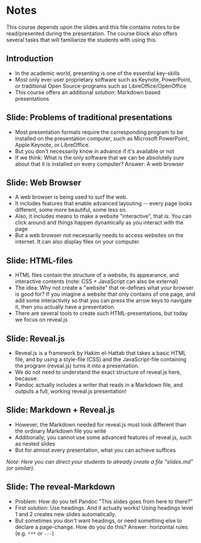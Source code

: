 # Notes

This course depends upon the slides and this file contains notes to be read/presented during the presentation. The course block also offers several tasks that will familiarize the students with using this.

## Introduction

- In the academic world, presenting is one of the essential key-skills
- Most only ever user proprietary software such as Keynote, PowerPoint, or traditional Open Source-programs such as LibreOffice/OpenOffice
- This course offers an additional solution: Markdown based presentations

## Slide: Problems of traditional presentations

- Most presentation formats require the corresponding program to be installed on the presentation computer, such as Microsoft PowerPoint, Apple Keynote, or LibreOffice.
- But you don't necessarily know in advance if it's available or not
- If we think: What is the only software that we can be absolutely sure about that it is installed on every computer? Answer: A web browser

## Slide: Web Browser

- A web browser is being used to surf the web.
- It includes features that enable advanced layouting -- every page looks different, some more beautiful, some less so.
- Also, it includes means to make a website "interactive", that is: You can click around and things happen dynamically as you interact with the page
- But a web browser not necessarily needs to access websites on the internet. It can also display files on your computer.

## Slide: HTML-files

- HTML files contain the structure of a website, its appearance, and interactive contents (note: CSS + JavaScript can also be external)
- The idea: Why not create a "website" that re-defines what your browser is good for? If you imagine a website that only contains of one page, and add some interactivity so that you can press the arrow keys to navigate it, then you actually have a presentation.
- There are several tools to create such HTML-presentations, but today we focus on reveal.js

## Slide: Reveal.js

- Reveal.js is a framework by Hakim el-Hattab that takes a basic HTML file, and by using a style-file (CSS) and the JavaScript-file containing the program (reveal.js) turns it into a presentation.
- We do not need to understand the exact structure of reveal.js here, because:
- Pandoc actually includes a writer that reads in a Markdown file, and outputs a full, working reveal.js presentation!

## Slide: Markdown + Reveal.js

- However, the Markdown needed for reveal.js must look different than the ordinary Markdown file you write
- Additionally, you cannot use some advanced features of reveal.js, such as nested slides
- But for almost every presentation, what you can achieve suffices

_Note: Here you can direct your students to already create a file "slides.md" (or similar)._

## Slide: The reveal-Markdown

- Problem: How do you tell Pandoc "This slides goes from here to there?"
- First solution: Use headings. And it actually works! Using headings level 1 and 2 creates new slides automatically.
- But sometimes you don't want headings, or need something else to declare a page-change. How do you do this? Answer: horizontal rules (e.g. `***` or `---`)
